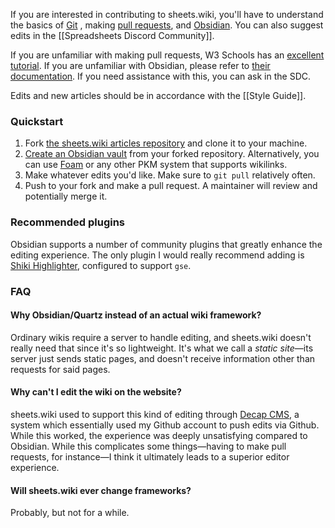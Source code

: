 If you are interested in contributing to sheets.wiki, you'll have to understand the basics of [Git](https://en.wikipedia.org/wiki/Git) , making [pull requests](https://github.blog/developer-skills/github/beginners-guide-to-github-creating-a-pull-request/), and [Obsidian](https://obsidian.md/). You can also suggest edits in the [[Spreadsheets Discord Community]].

If you are unfamiliar with making pull requests, W3 Schools has an [excellent tutorial](https://www.w3schools.com/git/git_remote_fork.asp?remote=github).
If you are unfamiliar with Obsidian, please refer to [their documentation](https://help.obsidian.md/install).
If you need assistance with this, you can ask in the SDC.

Edits and new articles should be in accordance with the [[Style Guide]].

### Quickstart

1. Fork [the sheets.wiki articles repository](https://github.com/Astral1119/sheets-wiki-data) and clone it to your machine.
2. [Create an Obsidian vault](https://help.obsidian.md/manage-vaults#Create+vault+from+an+existing+folder) from your forked repository. Alternatively, you can use [Foam](https://foambubble.github.io/foam/) or any other PKM system that supports wikilinks.
3. Make whatever edits you'd like. Make sure to `git pull` relatively often.
4. Push to your fork and make a pull request. A maintainer will review and potentially merge it.

### Recommended plugins

Obsidian supports a number of community plugins that greatly enhance the editing experience. The only plugin I would really recommend adding is [Shiki Highlighter](https://github.com/mProjectsCode/obsidian-shiki-plugin), configured to support `gse`.

### FAQ

#### Why Obsidian/Quartz instead of an actual wiki framework?

Ordinary wikis require a server to handle editing, and sheets.wiki doesn't really need that since it's so lightweight. It's what we call a *static site*—its server just sends static pages, and doesn't receive information other than requests for said pages.

#### Why can't I edit the wiki on the website?

sheets.wiki used to support this kind of editing through [Decap CMS](https://decapcms.org), a system which essentially used my Github account to push edits via Github. While this worked, the experience was deeply unsatisfying compared to Obsidian. While this complicates some things—having to make pull requests, for instance—I think it ultimately leads to a superior editor experience.

#### Will sheets.wiki ever change frameworks?

Probably, but not for a while.